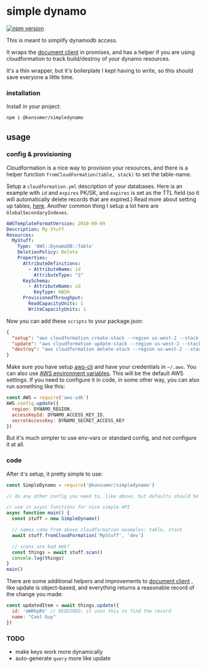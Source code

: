 # simple dynamo

[![npm version](https://badge.fury.io/js/%40konsumer%2Fsimpledynamo.svg)](https://badge.fury.io/js/%40konsumer%2Fsimpledynamo)

This is meant to simplify dynamodb access.

It wraps the [document client](https://docs.aws.amazon.com/sdk-for-javascript/v2/developer-guide/dynamodb-example-document-client.html) in promises, and has a helper if you are using cloudformation to track build/destroy of your dynamo resources.

It's a thin wrapper, but it's boilerplate I kept having to write, so this should save everyone a little time.

### installation

Install in your project:

```sh
npm i @konsumer/simpledynamo
```

## usage

### config & provisioning

Cloudformation is a nice way to provision your resources, and there is a helper function `fromCloudFormation(table, stack)` to set the table-name.

Setup a `cloudformation.yml` description of your databases. Here is an example with `id` and `expires` PK/SK, and `expires` is set as the TTL field (so it will automatically delete records that are expired.) Read more about setting up tables, [here](https://docs.aws.amazon.com/AWSCloudFormation/latest/UserGuide/aws-resource-dynamodb-table.html). Another common thing I setup a lot here are `GlobalSecondaryIndexes`.

```yml
AWSTemplateFormatVersion: 2010-09-09
Description: My Stuff
Resources:
  MyStuff:
    Type: 'AWS::DynamoDB::Table'
    DeletionPolicy: Delete
    Properties:
      AttributeDefinitions:
        - AttributeName: id
          AttributeType: "S"
      KeySchema:
        - AttributeName: id
          KeyType: HASH
      ProvisionedThroughput:
        ReadCapacityUnits: 1
        WriteCapacityUnits: 1
```

Now you can add these `scripts` to your package.json:

```json
{
  "setup": "aws cloudformation create-stack --region us-west-2 --stack-name dev --template-body file://cloudformation.yml",
  "update": "aws cloudformation update-stack --region us-west-2 --stack-name dev --template-body file://cloudformation.yml",
  "destroy": "aws cloudformation delete-stack --region us-west-2 --stack-name dev"
}
```

Make sure you have setup [aws-cli](https://aws.amazon.com/cli/) and have your credentials in `~/.aws`. You can also use [AWS environment variables](https://docs.aws.amazon.com/cli/latest/userguide/cli-configure-envvars.html). This will be the default AWS settings. If you need to configure it in code, in some other way, you can also run something like this:

```js
const AWS = require('aws-sdk')
AWS.config.update({
  region: DYNAMO_REGION,
  accessKeyId: DYNAMO_ACCESS_KEY_ID,
  secretAccessKey: DYNAMO_SECRET_ACCESS_KEY
})
```

But it's much simpler to use env-vars or standard config, and not configure it at all.

### code

After it's setup, it pretty simple to use:

```js
const SimpleDynamo = require('@konsumer/simpledynamo')

// do any other config you need to, like above, but defaults should be fine, if everything is setup right.

// use in async functions for nice simple API
async function main() {
  const stuff = new SimpleDynamo()

  // names come from above cloudformation examples: table, stack
  await stuff.fromCloudFormation('MyStuff', 'dev')

  // scans are bad mmk?
  const things = await stuff.scan()
  console.log(things)
}
main()
```

There are some additional helpers and improvements to [document client](https://docs.aws.amazon.com/sdk-for-javascript/v2/developer-guide/dynamodb-example-document-client.html) , like update is object-based, and everything returns a reasonable record of the change you made:

```js
const updatedItem = await things.update({
  id: 'eWRhpRV' // REQUIRED: it uses this to find the record
  name: "Cool Guy"
})
```


### TODO

* make keys work more dynamically
* auto-generate `query` more like update